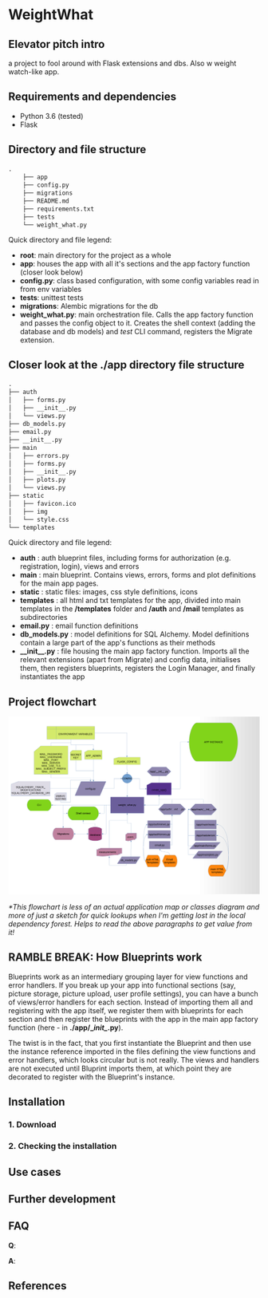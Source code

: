 # WeightWhat

## Elevator pitch intro

a project to fool around with Flask extensions and dbs. Also w weight watch-like app.

## Requirements and dependencies
- Python 3.6 (tested)
- Flask  

## Directory and file structure

    .
        ├── app
        ├── config.py
        ├── migrations
        ├── README.md
        ├── requirements.txt
        ├── tests
        └── weight_what.py


Quick directory and file legend:
- **root**: main directory for the project as a whole
- **app**: houses the app with all it's sections and the app 
factory function (closer look below)
- **config.py**: class based configuration, with some config 
variables read in from env variables 
- **tests**: unittest tests
- **migrations**: Alembic migrations for the db
- **weight_what.py**: main orchestration file. Calls the app factory
function and passes the config object to it. Creates the shell 
context (adding the database and db models) and _test_ CLI command, 
registers the Migrate extension.


## Closer look at the ./app directory file structure

    .
    ├── auth
    │   ├── forms.py
    │   ├── __init__.py
    │   └── views.py
    ├── db_models.py
    ├── email.py
    ├── __init__.py
    ├── main
    │   ├── errors.py
    │   ├── forms.py
    │   ├── __init__.py
    │   ├── plots.py
    │   └── views.py
    ├── static
    │   ├── favicon.ico
    │   ├── img
    │   └── style.css
    └── templates

Quick directory and file legend:
- **auth** : auth blueprint files, including forms for authorization
(e.g. registration, login), views and errors
- **main** : main blueprint. Contains views, errors, forms and plot
definitions for the main app pages.
- **static** : static files: images, css style definitions, icons
- **templates** : all html and txt templates for the app, divided
into main templates in the **/templates** folder and **/auth**
and **/mail** templates as subdirectories
- **email.py** : email function definitions
- **db_models.py** : model definitions for SQL Alchemy. Model
definitions contain a large part of the app's functions as their
methods
- **\_\_init\_\_.py** : file housing the main app factory function.
Imports all the relevant extensions (apart from Migrate) and config 
data, initialises them, then registers blueprints, registers the 
Login Manager, and finally instantiates the app 

## Project flowchart

<img src="doc/weight_what_module_flowchart.png" alt="Architecture image">
                                                                           

_*This flowchart is less of an actual application map or classes 
diagram and more of just a sketch for quick lookups when I'm
getting lost in the local dependency forest. Helps to read the
above paragraphs to get value from it!_

## RAMBLE BREAK: How Blueprints work
Blueprints work as an intermediary grouping layer for view functions 
and error handlers. If you break up your app into functional 
sections (say, picture storage, picture upload, user profile 
settings), you can have a bunch of views/error handlers for each 
section. Instead of importing them all and registering with the app 
itself, we register them with blueprints for each section and then 
register the blueprints with the app in the main app factory 
function (here - in **./app/\__init\__.py**).

The twist is in the fact, that you first instantiate the Blueprint 
and then use the instance reference imported in the files defining 
the view functions and error handlers, which looks circular but is 
not really. The views and handlers are not executed until Bluprint 
imports them, at which point they are decorated to register with 
the Blueprint's instance.

## Installation

### 1. Download

### 2. Checking the installation

## Use cases 

## Further development 

## FAQ

**Q**: 

**A**:

## References
